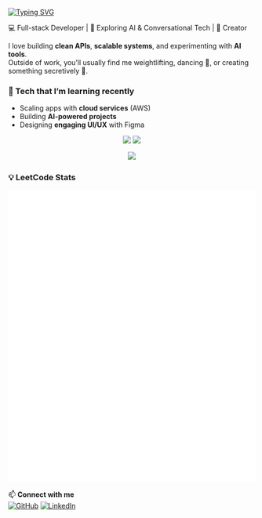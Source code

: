 [![Typing SVG](https://readme-typing-svg.herokuapp.com?font=Roboto&size=24&pause=10&color=C5A2F7&vCenter=true&multiline=true&width=435&height=100&lines=%F0%9F%91%8B+My+name+is+Yee+Teing;but+I+got+by+Lola+%F0%9F%98%8A)](https://git.io/typing-svg)

💻 Full-stack Developer | 🚀 Exploring AI & Conversational Tech | 🎨 Creator

I love building **clean APIs**, **scalable systems**, and experimenting with **AI tools**.  
Outside of work, you’ll usually find me weightlifting, dancing 💃, or creating something secretively 👀.  


### 🌱 Tech that I’m learning recently
- Scaling apps with **cloud services** (AWS)
- Building **AI-powered projects** 
- Designing **engaging UI/UX** with Figma
<p align="center">
  <img src="https://github-readme-stats.vercel.app/api/top-langs/?username=yeeteing&layout=compact&langs_count=10&theme=tokyonight" height="160"/>
  <img src="http://github-profile-summary-cards.vercel.app/api/cards/stats?username=yeeteing&theme=tokyonight" height="160"/>
</p>

<p align="center">
  <img src="https://github-readme-activity-graph.vercel.app/graph?username=yeeteing&theme=tokyo-night" />
</p>


### 💡 LeetCode Stats
![Metrics](./github-metrics.svg)



📫 **Connect with me**  
[![GitHub](https://img.shields.io/badge/GitHub-yeeteing-181717?style=flat-square&logo=github)](https://github.com/yeeteing)
[![LinkedIn](https://img.shields.io/badge/LinkedIn-LoYeeTeing-0A66C2?style=flat-square&logo=linkedin)](https://www.linkedin.com/in/loyeeteing)

